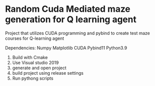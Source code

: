 # Random Cuda Mediated maze generation for Q learning agent
Project that utilizes CUDA programming and pybind to create test maze courses for Q-learning agent

Dependencies:
Numpy
Matplotlib
CUDA
Pybind11
Python3.9

1. Build with Cmake
2. Use Visual studio 2019
3. generate and open project
4. build project using release settings
5. Run pythong scripts
